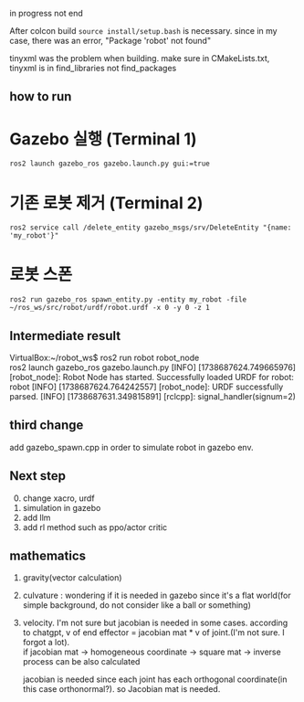 in progress not end

After colcon build `source install/setup.bash` is necessary. since in my case, there was an error, "Package 'robot' not found"

tinyxml was the problem when building. make sure in CMakeLists.txt, tinyxml is in find_libraries not find_packages

## how to run ##

# Gazebo 실행 (Terminal 1)
`ros2 launch gazebo_ros gazebo.launch.py gui:=true`

# 기존 로봇 제거 (Terminal 2)
`ros2 service call /delete_entity gazebo_msgs/srv/DeleteEntity "{name: 'my_robot'}"`

# 로봇 스폰
`ros2 run gazebo_ros spawn_entity.py -entity my_robot -file ~/ros_ws/src/robot/urdf/robot.urdf -x 0 -y 0 -z 1`

## Intermediate result

VirtualBox:~/robot_ws$ ros2 run robot robot_node<br>ros2 launch gazebo_ros gazebo.launch.py
[INFO] [1738687624.749665976] [robot_node]: Robot Node has started.
Successfully loaded URDF for robot: robot
[INFO] [1738687624.764242557] [robot_node]: URDF successfully parsed.
[INFO] [1738687631.349815891] [rclcpp]: signal_handler(signum=2)

## third change
add gazebo_spawn.cpp in order to simulate robot in gazebo env. 

## Next step
0) change xacro, urdf
1) simulation in gazebo
2) add llm
3) add rl method such as ppo/actor critic

## mathematics
1) gravity(vector calculation)

2) culvature : wondering if it is needed in gazebo since it's a flat world(for simple background, do not consider like a ball or something)

3) velocity. I'm not sure but jacobian is needed in some cases.
   according to chatgpt, v of end effector = jacobian mat * v of joint.(I'm not sure. I forgot a lot).<br> if jacobian mat -> homogeneous coordinate -> square mat -> inverse process can be also calculated

   jacobian is needed since each joint has each orthogonal coordinate(in this case orthonormal?). so Jacobian mat is needed.
